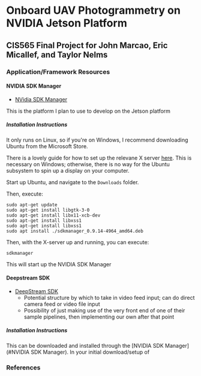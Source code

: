 # Onboard UAV Photogrammetry on NVIDIA Jetson Platform
## CIS565 Final Project for John Marcao, Eric Micallef, and Taylor Nelms

### Application/Framework Resources

#### NVIDIA SDK Manager
* [NVidia SDK Manager](https://developer.nvidia.com/embedded/downloads)

This is the platform I plan to use to develop on the Jetson platform

##### Installation Instructions

It only runs on Linux, so if you're on Windows, I recommend downloading Ubuntu from the Microsoft Store.

There is a lovely guide for how to set up the relevane X server [here](https://www.howtogeek.com/261575/how-to-run-graphical-linux-desktop-applications-from-windows-10s-bash-shell/). This is necessary on Windows; otherwise, there is no way for the Ubuntu subsystem to spin up a display on your computer.

Start up Ubuntu, and navigate to the `Downloads` folder.

Then, execute:
```
sudo apt-get update
sudo apt-get install libgtk-3-0
sudo apt-get install libx11-xcb-dev
sudo apt-get install libxss1
sudo apt-get install libxss1
sudo apt install ./sdkmanager_0.9.14-4964_amd64.deb
```

Then, with the X-server up and running, you can execute:
```
sdkmanager
```
This will start up the NVIDIA SDK Manager

#### Deepstream SDK

* [DeepStream SDK](https://developer.nvidia.com/deepstream-sdk)
  * Potential structure by which to take in video feed input; can do direct camera feed or video file input
  * Possibility of just making use of the very front end of one of their sample pipelines, then implementing our own after that point

##### Installation Instructions

This can be downloaded and installed through the [NVIDIA SDK Manager](#NVIDIA SDK Manager). In your initial download/setup of

### References

